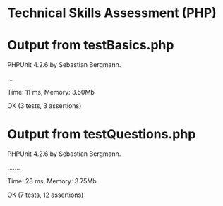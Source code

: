 Technical Skills Assessment (PHP)
=================================

Output from testBasics.php
=================================

PHPUnit 4.2.6 by Sebastian Bergmann.

...

Time: 11 ms, Memory: 3.50Mb

OK (3 tests, 3 assertions)

Output from testQuestions.php
=================================
PHPUnit 4.2.6 by Sebastian Bergmann.

.......

Time: 28 ms, Memory: 3.75Mb

OK (7 tests, 12 assertions)

